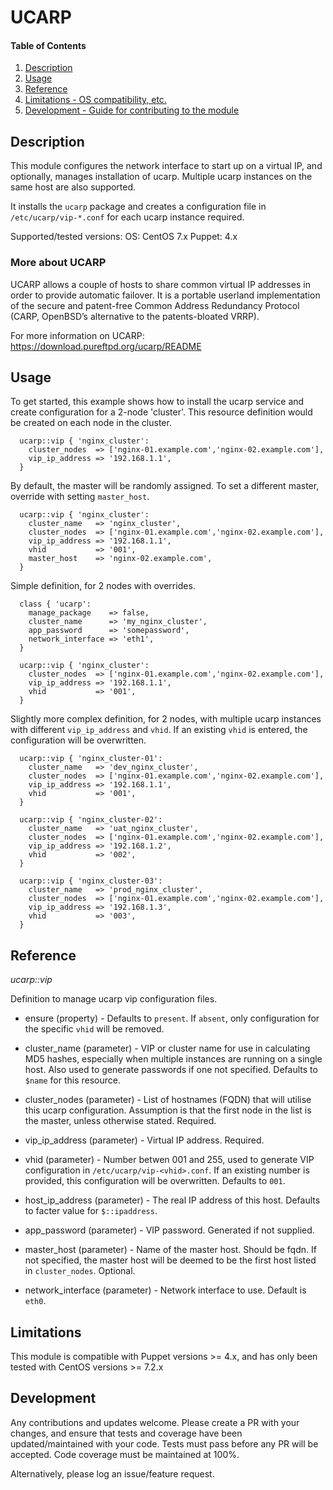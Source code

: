 # UCARP

#### Table of Contents

1. [Description](#description)
1. [Usage](#usage)
1. [Reference](#reference)
1. [Limitations - OS compatibility, etc.](#limitations)
1. [Development - Guide for contributing to the module](#development)

## Description

This module configures the network interface to start up on a virtual IP, and
optionally, manages installation of ucarp.  Multiple ucarp instances on the same host are also supported.

It installs the `ucarp` package and creates a configuration file in `/etc/ucarp/vip-*.conf` for each
ucarp instance required.

Supported/tested versions:
OS: CentOS 7.x
Puppet: 4.x

### More about UCARP

UCARP allows a couple of hosts to share common virtual IP addresses in order
to provide automatic failover. It is a portable userland implementation of the
secure and patent-free Common Address Redundancy Protocol (CARP, OpenBSD’s
alternative to the patents-bloated VRRP).

For more information on UCARP: https://download.pureftpd.org/ucarp/README


## Usage

To get started, this example shows how to install the ucarp service and create
configuration for a 2-node 'cluster'.  This resource definition would be created
on each node in the cluster.

```
  ucarp::vip { 'nginx_cluster':
    cluster_nodes  => ['nginx-01.example.com','nginx-02.example.com'],
    vip_ip_address => '192.168.1.1',
  }
```

By default, the master will be randomly assigned.
To set a different master, override with setting `master_host`.

```
  ucarp::vip { 'nginx_cluster':
    cluster_name   => 'nginx_cluster',
    cluster_nodes  => ['nginx-01.example.com','nginx-02.example.com'],
    vip_ip_address => '192.168.1.1',
    vhid           => '001',
    master_host    => 'nginx-02.example.com',
  }

```


Simple definition, for 2 nodes with overrides.

```
  class { 'ucarp':
    manage_package    => false,
    cluster_name      => 'my_nginx_cluster',
    app_password      => 'somepassword',
    network_interface => 'eth1',
  }

  ucarp::vip { 'nginx_cluster':
    cluster_nodes  => ['nginx-01.example.com','nginx-02.example.com'],
    vip_ip_address => '192.168.1.1',
    vhid           => '001',
  }

```


Slightly more complex definition, for 2 nodes, with multiple ucarp instances with
different `vip_ip_address` and `vhid`.  If an existing `vhid` is entered,
the configuration will be overwritten.

```
  ucarp::vip { 'nginx_cluster-01':
    cluster_name   => 'dev_nginx_cluster',
    cluster_nodes  => ['nginx-01.example.com','nginx-02.example.com'],
    vip_ip_address => '192.168.1.1',
    vhid           => '001',
  }

  ucarp::vip { 'nginx_cluster-02':
    cluster_name   => 'uat_nginx_cluster',
    cluster_nodes  => ['nginx-01.example.com','nginx-02.example.com'],
    vip_ip_address => '192.168.1.2',
    vhid           => '002',
  }

  ucarp::vip { 'nginx_cluster-03':
    cluster_name   => 'prod_nginx_cluster',
    cluster_nodes  => ['nginx-01.example.com','nginx-02.example.com'],
    vip_ip_address => '192.168.1.3',
    vhid           => '003',
  }

```

## Reference

*ucarp::vip*

Definition to manage ucarp vip configuration files.

* ensure (property) - Defaults to `present`.  If `absent`, only configuration for the
  specific `vhid` will be removed.

* cluster_name (parameter) - VIP or cluster name for use in calculating MD5 hashes,
  especially when multiple instances are running on a single host.  Also used to
  generate passwords if one not specified.  Defaults to `$name` for this resource.

* cluster_nodes (parameter) - List of hostnames (FQDN) that will utilise this ucarp configuration.
 Assumption is that the first node in the list is the master, unless otherwise stated. Required.

* vip_ip_address (parameter) - Virtual IP address. Required.

* vhid (parameter) - Number betwen 001 and 255, used to generate VIP configuration in
  `/etc/ucarp/vip-<vhid>.conf`.  If an existing number is provided, this configuration
  will be overwritten.  Defaults to `001`.

* host_ip_address (parameter) - The real IP address of this host.  Defaults to facter
  value for `$::ipaddress`.

* app_password (parameter) - VIP password.  Generated if not supplied.

* master_host (parameter) - Name of the master host.  Should be fqdn. If not specified,
  the master host will be deemed to be the first host listed in `cluster_nodes`. Optional.

* network_interface (parameter) - Network interface to use.  Default is `eth0`.


## Limitations

This module is compatible with Puppet versions >= 4.x, and has only been tested with
CentOS versions >= 7.2.x

## Development

Any contributions and updates welcome.  Please create a PR with your changes,
and ensure that tests and coverage have been updated/maintained with your code.
Tests must pass before any PR will be accepted. Code coverage must be maintained
at 100%.

Alternatively, please log an issue/feature request.


